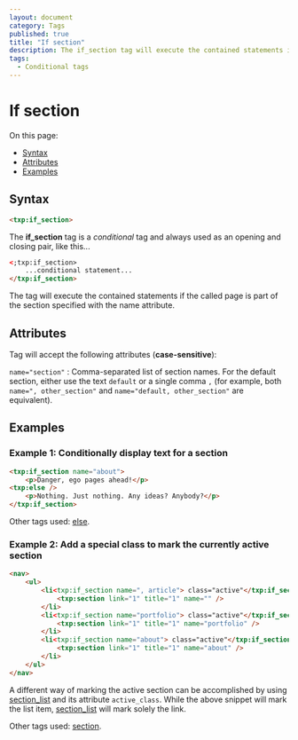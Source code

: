 ```yaml
---
layout: document
category: Tags
published: true
title: "If section"
description: The if_section tag will execute the contained statements if the called page is part of the section specified.
tags:
  - Conditional tags
---
```


# If section

On this page:

* [Syntax](#syntax)
* [Attributes](#attributes)
* [Examples](#examples)

## Syntax

~~~ html
<txp:if_section>
~~~

The **if_section** tag is a *conditional* tag and always used as an opening and closing pair, like this...

~~~ html
<;txp:if_section>
    ...conditional statement...
</txp:if_section>
~~~

The tag will execute the contained statements if the called page is part of the section specified with the name attribute.

## Attributes

Tag will accept the following attributes (**case-sensitive**):

`name="section"`
: Comma-separated list of section names. For the default section, either use the text `default` or a single comma `,` (for example, both `name=", other_section"` and `name="default, other_section"` are equivalent).

## Examples

### Example 1: Conditionally display text for a section

~~~ html
<txp:if_section name="about">
    <p>Danger, ego pages ahead!</p>
<txp:else />
    <p>Nothing. Just nothing. Any ideas? Anybody?</p>
</txp:if_section>
~~~

Other tags used: [else](else).

### Example 2: Add a special class to mark the currently active section

~~~ html
<nav>
    <ul>
        <li<txp:if_section name=", article"> class="active"</txp:if_section>>
            <txp:section link="1" title="1" name="" />
        </li>
        <li<txp:if_section name="portfolio"> class="active"</txp:if_section>>
            <txp:section link="1" title="1" name="portfolio" />
        </li>
        <li<txp:if_section name="about"> class="active"</txp:if_section>>
            <txp:section link="1" title="1" name="about" />
        </li>
    </ul>
</nav>
~~~

A different way of marking the active section can be accomplished by using [section_list](section_list) and its attribute `active_class`. While the above snippet will mark the list item, [section_list](section_list) will mark solely the link.

Other tags used: [section](section).
